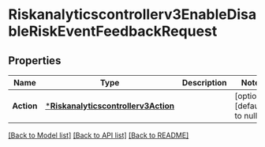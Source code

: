 # Riskanalyticscontrollerv3EnableDisableRiskEventFeedbackRequest

## Properties
Name | Type | Description | Notes
------------ | ------------- | ------------- | -------------
**Action** | [***Riskanalyticscontrollerv3Action**](riskanalyticscontrollerv3Action.md) |  | [optional] [default to null]

[[Back to Model list]](../README.md#documentation-for-models) [[Back to API list]](../README.md#documentation-for-api-endpoints) [[Back to README]](../README.md)

